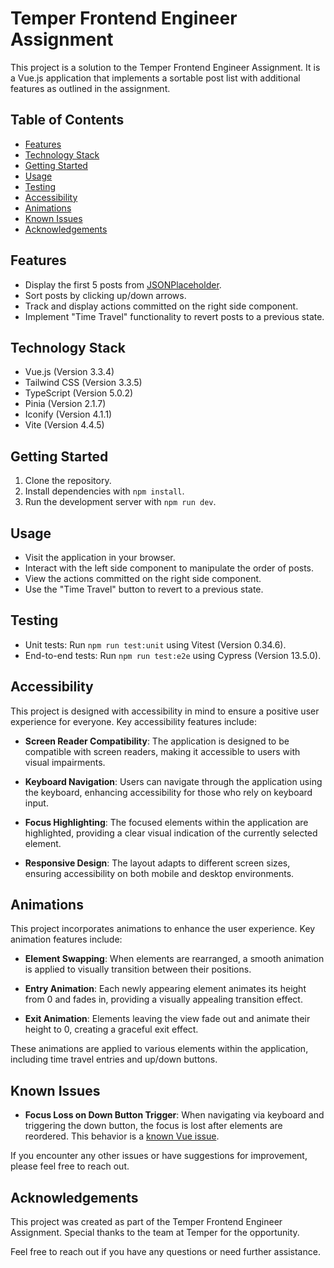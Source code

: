 # Temper Frontend Engineer Assignment

This project is a solution to the Temper Frontend Engineer Assignment. It is a
Vue.js application that implements a sortable post list with additional features
as outlined in the assignment.

## Table of Contents

- [Features](#features)
- [Technology Stack](#technology-stack)
- [Getting Started](#getting-started)
- [Usage](#usage)
- [Testing](#testing)
- [Accessibility](#accessibility)
- [Animations](#animations)
- [Known Issues](#known-issues)
- [Acknowledgements](#acknowledgements)

## Features

- Display the first 5 posts from
  [JSONPlaceholder](https://jsonplaceholder.typicode.com/posts).
- Sort posts by clicking up/down arrows.
- Track and display actions committed on the right side component.
- Implement "Time Travel" functionality to revert posts to a previous state.

## Technology Stack

- Vue.js (Version 3.3.4)
- Tailwind CSS (Version 3.3.5)
- TypeScript (Version 5.0.2)
- Pinia (Version 2.1.7)
- Iconify (Version 4.1.1)
- Vite (Version 4.4.5)

## Getting Started

1. Clone the repository.
2. Install dependencies with `npm install`.
3. Run the development server with `npm run dev`.

## Usage

- Visit the application in your browser.
- Interact with the left side component to manipulate the order of posts.
- View the actions committed on the right side component.
- Use the "Time Travel" button to revert to a previous state.

## Testing

- Unit tests: Run `npm run test:unit` using Vitest (Version 0.34.6).
- End-to-end tests: Run `npm run test:e2e` using Cypress (Version 13.5.0).

## Accessibility

This project is designed with accessibility in mind to ensure a positive user
experience for everyone. Key accessibility features include:

- **Screen Reader Compatibility**: The application is designed to be compatible
  with screen readers, making it accessible to users with visual impairments.

- **Keyboard Navigation**: Users can navigate through the application using the
  keyboard, enhancing accessibility for those who rely on keyboard input.

- **Focus Highlighting**: The focused elements within the application are
  highlighted, providing a clear visual indication of the currently selected
  element.

- **Responsive Design**: The layout adapts to different screen sizes, ensuring
  accessibility on both mobile and desktop environments.

## Animations

This project incorporates animations to enhance the user experience. Key
animation features include:

- **Element Swapping**: When elements are rearranged, a smooth animation is
  applied to visually transition between their positions.

- **Entry Animation**: Each newly appearing element animates its height from 0
  and fades in, providing a visually appealing transition effect.

- **Exit Animation**: Elements leaving the view fade out and animate their
  height to 0, creating a graceful exit effect.

These animations are applied to various elements within the application,
including time travel entries and up/down buttons.

## Known Issues

- **Focus Loss on Down Button Trigger**: When navigating via keyboard and
  triggering the down button, the focus is lost after elements are reordered.
  This behavior is a
  [known Vue issue](https://github.com/vuejs/vue/issues/6929).

If you encounter any other issues or have suggestions for improvement, please
feel free to reach out.

## Acknowledgements

This project was created as part of the Temper Frontend Engineer Assignment.
Special thanks to the team at Temper for the opportunity.

Feel free to reach out if you have any questions or need further assistance.
